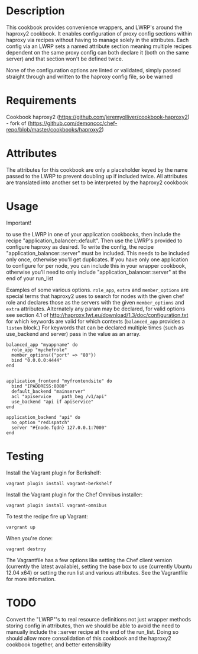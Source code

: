 Description
===========

This cookbook provides convenience wrappers, and LWRP's around the haproxy2 cookbook.
It enables configuration of proxy config sections within haproxy via recipes without having to manage solely in the attributes.
Each config via an LWRP sets a named attribute section meaning multiple recipes dependent on the same proxy config can both declare it
(both on the same server) and that section won't be defined twice.

None of the configuration options are linted or validated, simply passed straight through and written to the haproxy config file, so be warned

Requirements
============

Cookbook haproxy2 (https://github.com/jeremyolliver/cookbook-haproxy2) - fork of (https://github.com/demonccc/chef-repo/blob/master/cookbooks/haproxy2)

Attributes
==========

The attributes for this cookbook are only a placeholder keyed by the name passed to the LWRP to prevent doubling up if included twice.
All attributes are translated into another set to be interpreted by the haproxy2 cookbook

Usage
=====

Important!

to use the LWRP in one of your application cookbooks, then include the recipe "application_balancer::default".
Then use the LWRP's provided to configure haproxy as desired. To write the config, the recipe "application\_balancer::server" must be included. This needs to be included only once, otherwise you'll get duplicates. If you have only one application to configure for per node, you can include this in your wrapper cookbook, otherwise you'll need to only include "application\_balancer::server" at the end of your run\_list

Examples of some various options. `role_app`, `extra` and `member_options` are special terms that haproxy2 uses to search for nodes with the given chef role and declares those as the servers
with the given `member_options` and `extra` attributes. Alternately any param may be declared, for valid options see section 4.1 of http://haproxy.1wt.eu/download/1.3/doc/configuration.txt
for which keywords are valid for which contexts (`balanced_app` provides a `listen` block.) For keywords that can be declared multiple times (such as use_backend and server) pass in the value
as an array.

    balanced_app "myappname" do
      role_app "mychefrole"
      member_options({"port" => "80"})
      bind "0.0.0.0:4444"
    end


    application_frontend "myfrontendsite" do
      bind "IPADDRESS:8080"
      default_backend "mainserver"
      acl "apiservice    path_beg /v1/api"
      use_backend "api if apiservice"
    end

    application_backend "api" do
      no_option "redispatch"
      server "#{node.fqdn} 127.0.0.1:7000"
    end

Testing
=====

Install the Vagrant plugin for Berkshelf:

    vagrant plugin install vagrant-berkshelf

Install the Vagrant plugin for the Chef Omnibus installer:

    vagrant plugin install vagrant-omnibus

To test the recipe fire up Vagrant:

    vargrant up
    
When you're done:

    vagrant destroy
    
The Vagrantfile has a few options like setting the Chef client version (currently the latest available), setting the base box to use (currently Ubuntu 12.04 x64) or setting the run list and various attributes.  See the Vagrantfile for more infomation.

TODO
====

Convert the "LWRP"'s to real resource definitions not just wrapper methods storing config in attributes, then we should be able to avoid the need to manually include the ::server recipe at the end of the run\_list. Doing so should allow more consolidation of this cookbook and the haproxy2 cookbook together, and better extensibility

